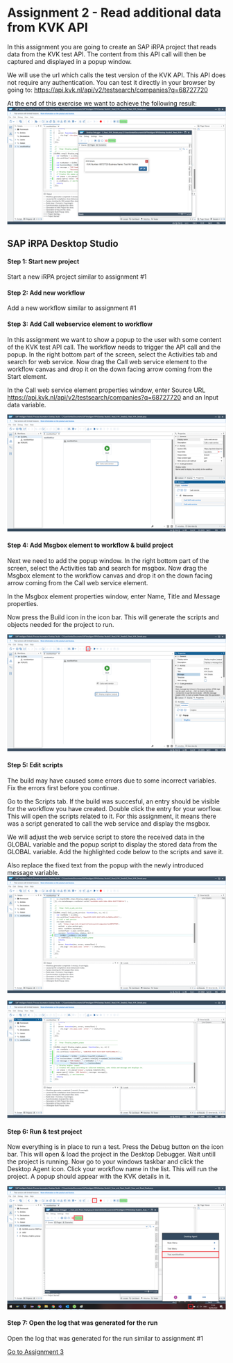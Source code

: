 # Assignment 2 - Read additional data from KVK API
In this assignment you are going to create an SAP iRPA project that reads data from the KVK test API. The content from this API call will then be captured and displayed in a popup window.

We will use the url which calls the test version of the KVK API. This API does not require any authentication. You can test it directly in your browser by going to:
https://api.kvk.nl/api/v2/testsearch/companies?q=68727720

At the end of this exercise we want to achieve the following result:
![Project test result](https://github.com/Innov8ion-developer/SAP_iRPA_Assignments/blob/master/img/2_Project_Result.png)

## SAP iRPA Desktop Studio

#### Step 1: Start new project
Start a new iRPA project similar to assignment #1

#### Step 2: Add new workflow
Add a new workflow similar to assignment #1

#### Step 3: Add Call webservice element to workflow
In this assignment we want to show a popup to the user with some content of the KVK test API call. The workflow needs to trigger the API call and the popup. In the right bottom part of the screen, select the Activities tab and search for web service. Now drag the Call web service element to the workflow canvas and drop it on the down facing arrow coming from the Start element.

In the Call web service element properties window, enter Source URL https://api.kvk.nl/api/v2/testsearch/companies?q=68727720 and an Input data variable.

![Add Call webservice element](https://github.com/Innov8ion-developer/SAP_iRPA_Assignments/blob/master/img/2_Add_Call_Webservice_and_Details.png)

#### Step 4: Add Msgbox element to workflow & build project
Next we need to add the popup window. In the right bottom part of the screen, select the Activities tab and search for msgbox. Now drag the Msgbox element to the workflow canvas and drop it on the down facing arrow coming from the Call web service element.

In the Msgbox element properties window, enter Name, Title and Message properties.

Now press the Build icon in the icon bar. This will generate the scripts and objects needed for the project to run.

![Add Msgbox element](https://github.com/Innov8ion-developer/SAP_iRPA_Assignments/blob/master/img/2_Add_Msgbox_and_Details.png)

#### Step 5: Edit scripts
The build may have caused some errors due to some incorrect variables. Fix the errors first before you continue.

Go to the Scripts tab. If the build was succesful, an entry should be visible for the workflow you have created. Double click the entry for your worflow. This will open the scripts related to it. For this assignment, it means there was a script generated to call the web service and display the msgbox.

We will adjust the web service script to store the received data in the GLOBAL variable and the popup script to display the stored data from the GLOBAL variable. Add the highlighted code below to the scripts and save it.

Also replace the fixed text from the popup with the newly introduced message variable.
![Edit scripts 1](https://github.com/Innov8ion-developer/SAP_iRPA_Assignments/blob/master/img/2_Edit_Scripts_1.png)

![Edit scripts 2](https://github.com/Innov8ion-developer/SAP_iRPA_Assignments/blob/master/img/2_Edit_scripts_2.png)

#### Step 6: Run & test project
Now everything is in place to run a test. Press the Debug button on the icon bar. This will open & load the project in the Desktop Debugger. Wait untill the project is running. Now go to your windows taskbar and click the Desktop Agent icon. Click your workflow name in the list. This will run the project. A popup should appear with the KVK details in it.

![Run & test project](https://github.com/Innov8ion-developer/SAP_iRPA_Assignments/blob/master/img/1_Run_and_Test_Project.png)

#### Step 7: Open the log that was generated for the run
Open the log that was generated for the run similar to assignment #1

[Go to Assignment 3](https://github.com/Innov8ion-developer/SAP_iRPA_Assignments/tree/3_Create_Supplier_in_Fiori_App)
